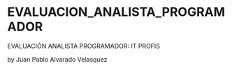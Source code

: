 # EVALUACION_ANALISTA_PROGRAMADOR
EVALUACIÓN ANALISTA PROGRAMADOR: IT PROFIS

by Juan Pablo Alvarado Velasquez